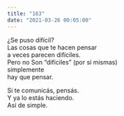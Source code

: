 ```yaml
---
title: "163"
date: "2021-03-26 00:05:00"
---
```


¿Se puso difícil?\
Las cosas que te hacen pensar\
a veces parecen difíciles.\
Pero no Son “difíciles” (por sí mismas)\
simplemente\
hay que pensar.

Si te comunicás, pensás.\
Y ya lo estás haciendo.\
Así de simple.